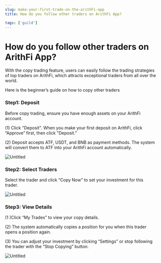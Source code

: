 ```yaml
---
slug: make-your-first-trade-on-the-arithFi-app
title: How do you follow other traders on ArithFi App?

tags: ['guild']
---
```


# How do you follow other traders on ArithFi App?

With the copy trading feature, users can easily follow the trading strategies of top traders on ArithFi, which attracts exceptional traders from all over the world.

Here is the beginner’s guide on how to copy other traders

### Step1: Deposit

Before copy trading, ensure you have enough assets on your ArithFi account.

(1) Click "Deposit".  When you make your first deposit on ArithFi, click “Approve” first, then click "Deposit.”   

(2) Deposit accepts ATF, USDT, and BNB as payment methods. The system will convert them to ATF into your ArithFi account automatically.

![Untitled](https://bafybeiawyqkigc3oqrroc4g6no4w3j6otqxyb4vut7na36loburfcd75mu.ipfs.nftstorage.link/001.png)

### Step2: Select Traders

Select the trader and click “Copy Now” to set your investment for this trader.

![Untitled](https://bafybeiawyqkigc3oqrroc4g6no4w3j6otqxyb4vut7na36loburfcd75mu.ipfs.nftstorage.link/002.png)



### Step3: View Details

(1 )Click “My Trades” to view your copy details.

(2) The system automatically copies a position for you when this trader opens a position again.

(3) You can adjust your investment by clicking “Settings” or stop following the trader with the “Stop Copying” button.

![Untitled](https://bafybeiawyqkigc3oqrroc4g6no4w3j6otqxyb4vut7na36loburfcd75mu.ipfs.nftstorage.link/003.png)
